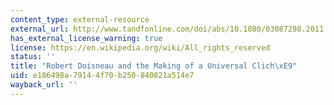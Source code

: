 ```yaml
---
content_type: external-resource
external_url: http://www.tandfonline.com/doi/abs/10.1080/03087298.2011.521329
has_external_license_warning: true
license: https://en.wikipedia.org/wiki/All_rights_reserved
status: ''
title: "Robert Doisneau and the Making of a Universal Clich\xE9"
uid: e186498a-7914-4f70-b250-840821a514e7
wayback_url: ''
---
```

